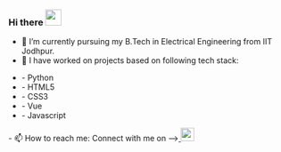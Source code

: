  ### Hi there <img src="https://github.com/TheDudeThatCode/TheDudeThatCode/raw/master/Assets/Hi.gif" width="29px" style="max-width:100%;"> <!--👋-->

<!--
**Vedant-02/Vedant-02** is a ✨ _special_ ✨ repository because its `README.md` (this file) appears on your GitHub profile.

Here are some ideas to get you started:-->

- 🔭 I’m currently pursuing my B.Tech in Electrical Engineering from IIT Jodhpur.
- 🌱 I have worked on projects based on following tech stack:
 <ul>
   <li> - Python</li>
   <li> - HTML5</li>
   <li> - CSS3</li>
   <li> - Vue</li>
   <li> - Javascript</li>
 </ul>
- 📫 How to reach me: Connect with me on --><a href="https://www.linkedin.com/in/vedant-a-sontake-011922206/" rel="nofollow">
  <img width="24px" src="https://camo.githubusercontent.com/d659d2bac00c01b42bffbae84bdc121e828b8fecd5b4949ffa2575f5d9e4a371/68747470733a2f2f63646e2e6a7364656c6976722e6e65742f6e706d2f73696d706c652d69636f6e734076332f69636f6e732f6c696e6b6564696e2e737667" data-canonical-src="https://cdn.jsdelivr.net/npm/simple-icons@v3/icons/linkedin.svg" style="max-width:100%;">
<!-- 👯 I’m looking to collaborate on ...
- 🤔 I’m looking for help with ...
- 💬 Ask me about ...
- 📫 How to reach me: Connect with me on link
- 😄 Pronouns: ...
- ⚡ Fun fact: ...-->

